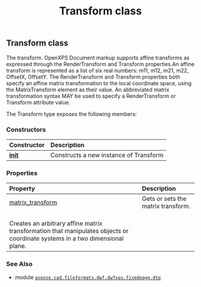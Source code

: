 ﻿---
title: Transform class
second_title: Aspose.CAD for Python via .NET API References
description: 
type: docs
weight: 220
url: /python-net/aspose.cad.fileformats.dwf.dwfxps.fixedpage.dto/transform/
is_root: false
---

## Transform class

The transform.
OpenXPS Document markup supports affine transforms as expressed through
the RenderTransform and Transform properties.An affine transform is represented
as a list of six real numbers: m11, m12, m21, m22, OffsetX, OffsetY.
The RenderTransform and Transform properties both specify an affine matrix transformation
to the local coordinate space, using the MatrixTransform element as their value.
An abbreviated matrix transformation syntax MAY be used to specify a RenderTransform or Transform attribute value.



The Transform type exposes the following members:

### Constructors
| Constructor | Description |
| :- | :- |
| [__init__](/cad/python-net/aspose.cad.fileformats.dwf.dwfxps.fixedpage.dto/transform/__init__/#) | Constructs a new instance of Transform |


### Properties
| Property | Description |
| :- | :- |
| [matrix_transform](/cad/python-net/aspose.cad.fileformats.dwf.dwfxps.fixedpage.dto/transform/matrix_transform) | Gets or sets the matrix transform.<br/>Creates an arbitrary affine matrix transformation that manipulates objects or coordinate systems in a two dimensional plane. |



### See Also
* module [`aspose.cad.fileformats.dwf.dwfxps.fixedpage.dto`](..)
